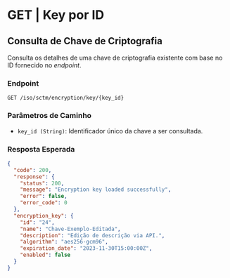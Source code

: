 # GET | Key por ID

## Consulta de Chave de Criptografia

Consulta os detalhes de uma chave de criptografia existente com base no ID fornecido no *endpoint*.

### Endpoint

```
GET /iso/sctm/encryption/key/{key_id}
```

### Parâmetros de Caminho

* `key_id (String)`: Identificador único da chave a ser consultada.

### Resposta Esperada

```json
{
  "code": 200,
  "response": {
    "status": 200,
    "message": "Encryption key loaded successfully",
    "error": false,
    "error_code": 0
  },
  "encryption_key": {
    "id": "24",
    "name": "Chave-Exemplo-Editada",
    "description": "Edição de descrição via API.",
    "algorithm": "aes256-gcm96",
    "expiration_date": "2023-11-30T15:00:00Z",
    "enabled": false
  }
}
```